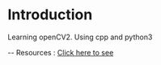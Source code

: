 # Introduction
Learning openCV2. Using cpp and python3

--
	Resources : 
		[Click here to see](https://www.opencv-srf.com/p/introduction.html)
